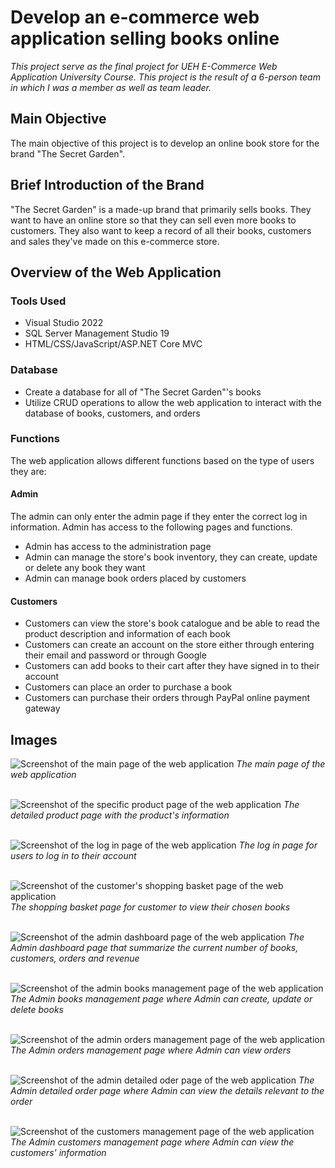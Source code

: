 # Develop an e-commerce web application selling books online
*This project serve as the final project for UEH E-Commerce Web Application University Course. This project is the result of a 6-person team in which I was a member as well as team leader.* <br/>

## Main Objective
The main objective of this project is to develop an online book store for the brand "The Secret Garden". <br/>

## Brief Introduction of the Brand
"The Secret Garden" is a made-up brand that primarily sells books. They want to have an online store so that they can sell even more books to customers. They also want to keep a record of all their books, customers and sales they've made on this e-commerce store.<br/>

## Overview of the Web Application
### Tools Used
+ Visual Studio 2022
+ SQL Server Management Studio 19
+ HTML/CSS/JavaScript/ASP.NET Core MVC
### Database
+ Create a database for all of "The Secret Garden"'s books
+ Utilize CRUD operations to allow the web application to interact with the database of books, customers, and orders
### Functions
The web application allows different functions based on the type of users they are: <br/>
#### Admin
The admin can only enter the admin page if they enter the correct log in information. Admin has access to the following pages and functions. <br/>
+ Admin has access to the administration page
+ Admin can manage the store's book inventory, they can create, update or delete any book they want
+ Admin can manage book orders placed by customers
#### Customers
+ Customers can view the store's book catalogue and be able to read the product description and information of each book
+ Customers can create an account on the store either through entering their email and password or through Google
+ Customers can add books to their cart after they have signed in to their account
+ Customers can place an order to purchase a book
+ Customers can purchase their orders through PayPal online payment gateway

## Images
![Screenshot of the main page of the web application](images/web-application-main-page.png)
*The main page of the web application* <br/><br/>

![Screenshot of the specific product page of the web application](images/specific-product-page.png)
*The detailed product page with the product's information* <br/><br/>

![Screenshot of the log in page of the web application](images/log-in-page.png)
*The log in page for users to log in to their account* <br/><br/>

![Screenshot of the customer's shopping basket page of the web application](images/shopping-basket-page.png)
*The shopping basket page for customer to view their chosen books* <br/><br/>

![Screenshot of the admin dashboard page of the web application](images/admin-dashboard-page.png)
*The Admin dashboard page that summarize the current number of books, customers, orders and revenue* <br/><br/>

![Screenshot of the admin books management page of the web application](images/admin-books-management-page.png)
*The Admin books management page where Admin can create, update or delete books* <br/><br/>

![Screenshot of the admin orders management page of the web application](images/admin-orders-management-page.png)
*The Admin orders management page where Admin can view orders* <br/><br/>

![Screenshot of the admin detailed oder page of the web application](images/admin-orders-details-page.png)
*The Admin detailed order page where Admin can view the details relevant to the order* <br/><br/>

![Screenshot of the customers management page of the web application](images/admin-customers-management-page.png)
*The Admin customers management page where Admin can view the customers' information* <br/><br/>

